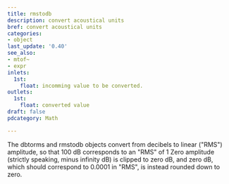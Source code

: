 ```yaml
---
title: rmstodb
description: convert acoustical units
bref: convert acoustical units
categories:
- object
last_update: '0.40'
see_also:
- mtof~
- expr
inlets:
  1st:
    float: incomming value to be converted.
outlets:
  1st:
    float: converted value
draft: false
pdcategory: Math

---
```

The dbtorms and rmstodb objects convert from decibels to linear ("RMS") amplitude, so that 100 dB corresponds to an "RMS" of 1 Zero amplitude (strictly speaking, minus infinity dB) is clipped to zero dB, and zero dB, which should correspond to 0.0001 in "RMS", is instead rounded down to zero.
